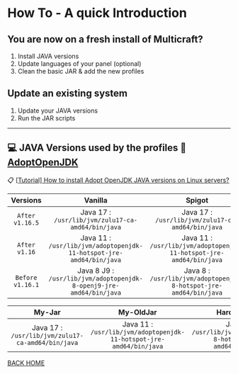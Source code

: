 # How To - A quick Introduction

## You are now on a fresh install of Multicraft?

1. Install JAVA versions
2. Update languages of your panel (optional)
3. Clean the basic JAR & add the new profiles

## Update an existing system

1. Update your JAVA versions
2. Run the JAR scripts

----
💻 JAVA Versions used by the profiles 🔗 [AdoptOpenJDK](https://adoptopenjdk.net)
-----

📋 [[Tutorial] How to install Adopt OpenJDK JAVA versions on Linux servers?](https://adoptopenjdk.net/installation.html?variant=openjdk8&jvmVariant=hotspot#linux-pkg)

| Versions | Vanilla | Spigot | PaperSpigot |
| :-------:|:-------:|:------:|:-----------:|
| `After v1.16.5` | Java 17 : ```/usr/lib/jvm/zulu17-ca-amd64/bin/java``` | Java 17 : ```/usr/lib/jvm/zulu17-ca-amd64/bin/java``` | Java 17 : ```/usr/lib/jvm/zulu17-ca-amd64/bin/java``` | 
| `After v1.16` | Java 11 : ```/usr/lib/jvm/adoptopenjdk-11-hotspot-jre-amd64/bin/java``` | Java 11 :  ```/usr/lib/jvm/adoptopenjdk-11-hotspot-jre-amd64/bin/java``` | Java 11 :  ```/usr/lib/jvm/adoptopenjdk-11-hotspot-jre-amd64/bin/java``` | 
| `Before v1.16.1`| Java 8 J9 :     ```/usr/lib/jvm/adoptopenjdk-8-openj9-jre-amd64/bin/java``` | Java 8 :    ```/usr/lib/jvm/adoptopenjdk-8-hotspot-jre-amd64/bin/java``` | Java 8 :   ```/usr/lib/jvm/adoptopenjdk-8-hotspot-jre-amd64/bin/java``` |

| My-Jar | My-OldJar | Hardmodded | Templated modpack |
|:------:|:---------:|:----------:|:-----------------:|
| Java 17 : ```/usr/lib/jvm/zulu17-ca-amd64/bin/java``` | Java 11 : ```/usr/lib/jvm/adoptopenjdk-11-hotspot-jre-amd64/bin/java``` | Java 8 :    ```/usr/lib/jvm/adoptopenjdk-8-hotspot-jre-amd64/bin/java``` | Java 8 :    ```/usr/lib/jvm/adoptopenjdk-8-hotspot-jre-amd64/bin/java``` |


[BACK HOME](https://github.com/ValentinTh/MultiCraft-JAR-Conf/blob/master/README.md)
